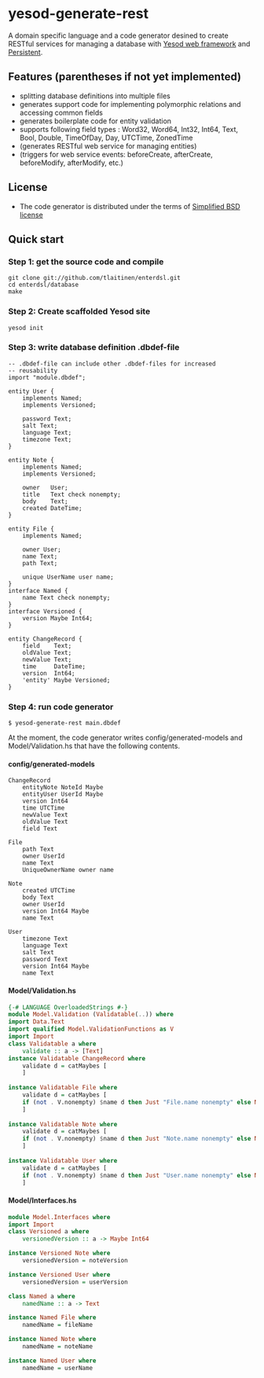 # yesod-generate-rest

A domain specific language and a code generator desined to create RESTful
services for managing a database with [Yesod web framework](http://www.yesodweb.com/)
and [Persistent](http://www.yesodweb.com/book/persistent).

## Features (parentheses if not yet implemented)
 * splitting database definitions into multiple files
 * generates support code for implementing polymorphic relations and accessing common fields
 * generates boilerplate code for entity validation
 * supports following field types : Word32, Word64, Int32, Int64, Text, Bool, Double, TimeOfDay, Day, UTCTime, ZonedTime
 * (generates RESTful web service for managing entities)
 * (triggers for web service events: beforeCreate, afterCreate, beforeModify, afterModify, etc.)

## License
 * The code generator is distributed under the terms of [Simplified BSD license](enterdsl/blob/master/LICENSE)

## Quick start

### Step 1: get the source code and compile

    git clone git://github.com/tlaitinen/enterdsl.git
    cd enterdsl/database
    make

### Step 2: Create scaffolded Yesod site

    yesod init

### Step 3: write database definition .dbdef-file
```
-- .dbdef-file can include other .dbdef-files for increased 
-- reusability
import "module.dbdef";

entity User {
    implements Named;
    implements Versioned;

    password Text;
    salt Text;
    language Text;
    timezone Text;
}

entity Note {
    implements Named;
    implements Versioned;

    owner   User;
    title   Text check nonempty;
    body    Text;
    created DateTime;
}

entity File {
    implements Named;

    owner User;
    name Text;
    path Text;

    unique UserName user name;
}
interface Named {
    name Text check nonempty;
}
interface Versioned {
    version Maybe Int64; 
}

entity ChangeRecord {
    field    Text;
    oldValue Text;
    newValue Text;
    time     DateTime;
    version  Int64;
    'entity' Maybe Versioned;
}
```

### Step 4: run code generator

    $ yesod-generate-rest main.dbdef

At the moment, the code generator writes config/generated-models and Model/Validation.hs
that have the following contents.


#### config/generated-models
```
ChangeRecord
    entityNote NoteId Maybe 
    entityUser UserId Maybe 
    version Int64 
    time UTCTime 
    newValue Text 
    oldValue Text 
    field Text 

File
    path Text 
    owner UserId 
    name Text 
    UniqueOwnerName owner name

Note
    created UTCTime 
    body Text 
    owner UserId 
    version Int64 Maybe 
    name Text 

User
    timezone Text 
    language Text 
    salt Text 
    password Text 
    version Int64 Maybe 
    name Text 
```

#### Model/Validation.hs
```haskell
{-# LANGUAGE OverloadedStrings #-}
module Model.Validation (Validatable(..)) where
import Data.Text
import qualified Model.ValidationFunctions as V
import Import
class Validatable a where
    validate :: a -> [Text]
instance Validatable ChangeRecord where 
    validate d = catMaybes [
    ]
    
instance Validatable File where 
    validate d = catMaybes [
    if (not . V.nonempty) $name d then Just "File.name nonempty" else Nothing
    ]
    
instance Validatable Note where 
    validate d = catMaybes [
    if (not . V.nonempty) $name d then Just "Note.name nonempty" else Nothing
    ]
    
instance Validatable User where 
    validate d = catMaybes [
    if (not . V.nonempty) $name d then Just "User.name nonempty" else Nothing
    ]
```    

#### Model/Interfaces.hs
```haskell
module Model.Interfaces where
import Import
class Versioned a where
    versionedVersion :: a -> Maybe Int64

instance Versioned Note where 
    versionedVersion = noteVersion

instance Versioned User where 
    versionedVersion = userVersion

class Named a where
    namedName :: a -> Text

instance Named File where 
    namedName = fileName

instance Named Note where 
    namedName = noteName

instance Named User where 
    namedName = userName
```
